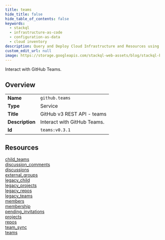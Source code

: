 ```yaml
---
title: teams
hide_title: false
hide_table_of_contents: false
keywords:
  - stackql
  - infrastructure-as-code
  - configuration-as-data
  - cloud inventory
description: Query and Deploy Cloud Infrastructure and Resources using SQL
custom_edit_url: null
image: https://storage.googleapis.com/stackql-web-assets/blog/stackql-blog-post-featured-image.png
---
```

Interact with GitHub Teams.  
    

## Overview
<table><tbody>
<tr><td><b>Name</b></td><td><code>github.teams</code></td></tr>
<tr><td><b>Type</b></td><td>Service</td></tr>
<tr><td><b>Title</b></td><td>GitHub v3 REST API - teams</td></tr>
<tr><td><b>Description</b></td><td>Interact with GitHub Teams.</td></tr>
<tr><td><b>Id</b></td><td><code>teams:v0.3.1</code></td></tr>
</tbody></table>

## Resources
<div class="row">
<div class="providerDocColumn">
<a href="/providers/github/teams/child_teams/">child_teams</a><br />
<a href="/providers/github/teams/discussion_comments/">discussion_comments</a><br />
<a href="/providers/github/teams/discussions/">discussions</a><br />
<a href="/providers/github/teams/external_groups/">external_groups</a><br />
<a href="/providers/github/teams/legacy_child/">legacy_child</a><br />
<a href="/providers/github/teams/legacy_projects/">legacy_projects</a><br />
<a href="/providers/github/teams/legacy_repos/">legacy_repos</a><br />
<a href="/providers/github/teams/legacy_teams/">legacy_teams</a><br />
</div>
<div class="providerDocColumn">
<a href="/providers/github/teams/members/">members</a><br />
<a href="/providers/github/teams/membership/">membership</a><br />
<a href="/providers/github/teams/pending_invitations/">pending_invitations</a><br />
<a href="/providers/github/teams/projects/">projects</a><br />
<a href="/providers/github/teams/repos/">repos</a><br />
<a href="/providers/github/teams/team_sync/">team_sync</a><br />
<a href="/providers/github/teams/teams/">teams</a><br />
</div>
</div>
